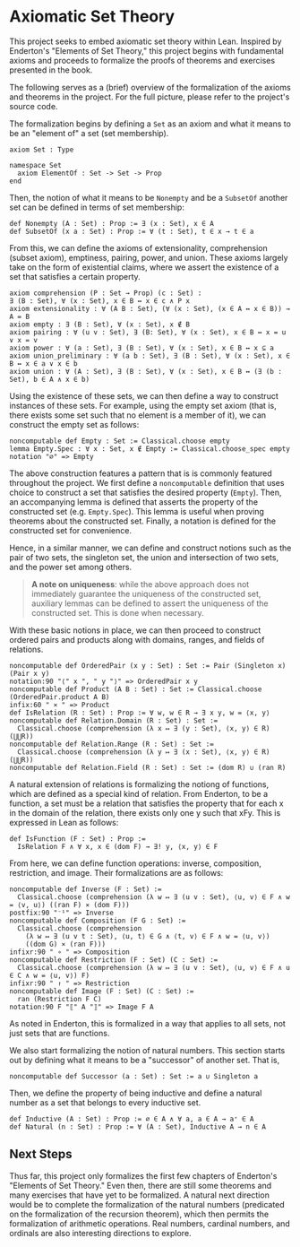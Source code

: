 # Axiomatic Set Theory

This project seeks to embed axiomatic set theory within Lean. Inspired by Enderton's "Elements of Set Theory," this project begins with fundamental axioms and proceeds to formalize the proofs of theorems and exercises presented in the book.

The following serves as a (brief) overview of the formalization of the axioms and theorems in the project.
For the full picture, please refer to the project's source code.

The formalization begins by defining a `Set` as an axiom and what it means to be an "element of" a set (set membership).

```lean
axiom Set : Type

namespace Set
  axiom ElementOf : Set -> Set -> Prop
end
```

Then, the notion of what it means to be `Nonempty` and be a `SubsetOf` another set can be defined in terms of set membership:

```lean
def Nonempty (A : Set) : Prop := ∃ (x : Set), x ∈ A
def SubsetOf (x a : Set) : Prop := ∀ (t : Set), t ∈ x → t ∈ a
```

From this, we can define the axioms of extensionality, comprehension (subset axiom), emptiness, pairing, power, and union.
These axioms largely take on the form of existential claims, where we assert the existence of a set that satisfies a certain property.

```lean
axiom comprehension (P : Set → Prop) (c : Set) :
∃ (B : Set), ∀ (x : Set), x ∈ B ↔ x ∈ c ∧ P x
axiom extensionality : ∀ (A B : Set), (∀ (x : Set), (x ∈ A ↔ x ∈ B)) → A = B
axiom empty : ∃ (B : Set), ∀ (x : Set), x ∉ B
axiom pairing : ∀ (u v : Set), ∃ (B: Set), ∀ (x : Set), x ∈ B ↔ x = u ∨ x = v
axiom power : ∀ (a : Set), ∃ (B : Set), ∀ (x : Set), x ∈ B ↔ x ⊆ a
axiom union_preliminary : ∀ (a b : Set), ∃ (B : Set), ∀ (x : Set), x ∈ B ↔ x ∈ a ∨ x ∈ b
axiom union : ∀ (A : Set), ∃ (B : Set), ∀ (x : Set), x ∈ B ↔ (∃ (b : Set), b ∈ A ∧ x ∈ b)
```

Using the existence of these sets, we can then define a way to construct instances of these sets.
For example, using the empty set axiom (that is, there exists some set such that no element is a member of it), we can construct the empty set as follows:

```lean
noncomputable def Empty : Set := Classical.choose empty
lemma Empty.Spec : ∀ x : Set, x ∉ Empty := Classical.choose_spec empty
notation "∅" => Empty
```

The above construction features a pattern that is is commonly featured throughout the project.
We first define a `noncomputable` definition that uses choice to construct a set that satisfies the desired property (`Empty`).
Then, an accompanying lemma is defined that asserts the property of the constructed set (e.g. `Empty.Spec`).
This lemma is useful when proving theorems about the constructed set.
Finally, a notation is defined for the constructed set for convenience.

Hence, in a similar manner, we can define and construct notions such as the pair of two sets, the singleton set, the union and intersection of two sets, and the power set among others.

> **A note on uniqueness**: while the above approach does not immediately guarantee the uniqueness of the constructed set, auxiliary lemmas can be defined to assert the uniqueness of the constructed set. This is done when necessary.

With these basic notions in place, we can then proceed to construct ordered pairs and products along with domains, ranges, and fields of relations.

```lean
noncomputable def OrderedPair (x y : Set) : Set := Pair (Singleton x) (Pair x y)
notation:90 "⟨" x ", " y "⟩" => OrderedPair x y
noncomputable def Product (A B : Set) : Set := Classical.choose (OrderedPair.product A B)
infix:60 " ⨯ " => Product
def IsRelation (R : Set) : Prop := ∀ w, w ∈ R → ∃ x y, w = ⟨x, y⟩
noncomputable def Relation.Domain (R : Set) : Set :=
  Classical.choose (comprehension (λ x ↦ ∃ (y : Set), ⟨x, y⟩ ∈ R) (⋃⋃R))
noncomputable def Relation.Range (R : Set) : Set :=
  Classical.choose (comprehension (λ y ↦ ∃ (x : Set), ⟨x, y⟩ ∈ R) (⋃⋃R))
noncomputable def Relation.Field (R : Set) : Set := (dom R) ∪ (ran R)
```

A natural extension of relations is formalizing the notiong of functions, which are defined as a special kind of relation. From Enderton, to be a function, a set must be a relation that satisfies the property that for each x in the domain of the relation, there exists only one y such that xFy.
This is expressed in Lean as follows:

```lean
def IsFunction (F : Set) : Prop :=
  IsRelation F ∧ ∀ x, x ∈ (dom F) → ∃! y, ⟨x, y⟩ ∈ F
```

From here, we can define function operations: inverse, composition, restriction, and image.
Their formalizations are as follows:

```lean
noncomputable def Inverse (F : Set) :=
  Classical.choose (comprehension (λ w ↦ ∃ (u v : Set), ⟨u, v⟩ ∈ F ∧ w = ⟨v, u⟩) ((ran F) ⨯ (dom F)))
postfix:90 "⁻¹" => Inverse
noncomputable def Composition (F G : Set) :=
  Classical.choose (comprehension
    (λ w ↦ ∃ (u v t : Set), ⟨u, t⟩ ∈ G ∧ ⟨t, v⟩ ∈ F ∧ w = ⟨u, v⟩)
    ((dom G) ⨯ (ran F)))
infixr:90 " ∘ " => Composition
noncomputable def Restriction (F : Set) (C : Set) :=
  Classical.choose (comprehension (λ w ↦ ∃ (u v : Set), ⟨u, v⟩ ∈ F ∧ u ∈ C ∧ w = ⟨u, v⟩) F)
infixr:90 " ↾ " => Restriction
noncomputable def Image (F : Set) (C : Set) :=
  ran (Restriction F C)
notation:90 F "⟦" A "⟧" => Image F A
```

As noted in Enderton, this is formalized in a way that applies to all sets, not just sets that are functions.

We also start formalizing the notion of natural numbers.
This section starts out by defining what it means to be a "successor" of another set.
That is,

```lean
noncomputable def Successor (a : Set) : Set := a ∪ Singleton a
```

Then, we define the property of being inductive and define a natural number as a set that belongs to every inductive set.

```lean
def Inductive (A : Set) : Prop := ∅ ∈ A ∧ ∀ a, a ∈ A → a⁺ ∈ A
def Natural (n : Set) : Prop := ∀ (A : Set), Inductive A → n ∈ A
```

## Next Steps

Thus far, this project only formalizes the first few chapters of Enderton's "Elements of Set Theory."
Even then, there are still some theorems and many exercises that have yet to be formalized.
A natural next direction would be to complete the formalization of the natural numbers (predicated on the formalization of the recursion theorem), which then permits the formalization of arithmetic operations.
Real numbers, cardinal numbers, and ordinals are also interesting directions to explore.
